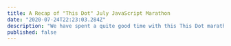```yaml
---
title: A Recap of "This Dot" July JavaScript Marathon
date: "2020-07-24T22:23:03.284Z"
description: "We have spent a quite good time with this This Dot marathon. So many great things..."
published: false
---
```

